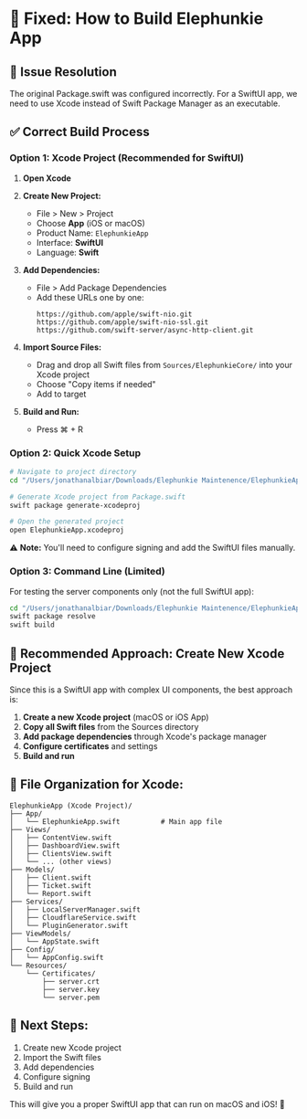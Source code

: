 # 🔧 Fixed: How to Build Elephunkie App

## 🚨 Issue Resolution

The original Package.swift was configured incorrectly. For a SwiftUI app, we need to use Xcode instead of Swift Package Manager as an executable.

## ✅ **Correct Build Process**

### **Option 1: Xcode Project (Recommended for SwiftUI)**

1. **Open Xcode**
2. **Create New Project:**
   - File > New > Project
   - Choose **App** (iOS or macOS)
   - Product Name: `ElephunkieApp`
   - Interface: **SwiftUI**
   - Language: **Swift**

3. **Add Dependencies:**
   - File > Add Package Dependencies
   - Add these URLs one by one:
     ```
     https://github.com/apple/swift-nio.git
     https://github.com/apple/swift-nio-ssl.git
     https://github.com/swift-server/async-http-client.git
     ```

4. **Import Source Files:**
   - Drag and drop all Swift files from `Sources/ElephunkieCore/` into your Xcode project
   - Choose "Copy items if needed"
   - Add to target

5. **Build and Run:**
   - Press ⌘ + R

### **Option 2: Quick Xcode Setup**

```bash
# Navigate to project directory
cd "/Users/jonathanalbiar/Downloads/Elephunkie Maintenence/ElephunkieApp"

# Generate Xcode project from Package.swift
swift package generate-xcodeproj

# Open the generated project
open ElephunkieApp.xcodeproj
```

⚠️ **Note:** You'll need to configure signing and add the SwiftUI files manually.

### **Option 3: Command Line (Limited)**

For testing the server components only (not the full SwiftUI app):

```bash
cd "/Users/jonathanalbiar/Downloads/Elephunkie Maintenence/ElephunkieApp"
swift package resolve
swift build
```

## 🎯 **Recommended Approach: Create New Xcode Project**

Since this is a SwiftUI app with complex UI components, the best approach is:

1. **Create a new Xcode project** (macOS or iOS App)
2. **Copy all Swift files** from the Sources directory
3. **Add package dependencies** through Xcode's package manager
4. **Configure certificates** and settings
5. **Build and run**

## 📁 **File Organization for Xcode:**

```
ElephunkieApp (Xcode Project)/
├── App/
│   └── ElephunkieApp.swift          # Main app file
├── Views/
│   ├── ContentView.swift
│   ├── DashboardView.swift
│   ├── ClientsView.swift
│   └── ... (other views)
├── Models/
│   ├── Client.swift
│   ├── Ticket.swift
│   └── Report.swift
├── Services/
│   ├── LocalServerManager.swift
│   ├── CloudflareService.swift
│   └── PluginGenerator.swift
├── ViewModels/
│   └── AppState.swift
├── Config/
│   └── AppConfig.swift
└── Resources/
    └── Certificates/
        ├── server.crt
        ├── server.key
        └── server.pem
```

## 🚀 **Next Steps:**

1. Create new Xcode project
2. Import the Swift files
3. Add dependencies
4. Configure signing
5. Build and run

This will give you a proper SwiftUI app that can run on macOS and iOS! 🎉